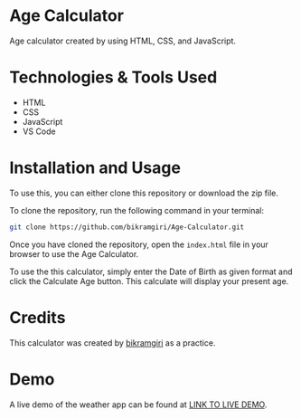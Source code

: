# Age Calculator 

Age calculator created by using HTML, CSS, and JavaScript.


# Technologies & Tools Used
- HTML
- CSS
- JavaScript
- VS Code
 

 # Installation and Usage
To use this, you can either clone this repository or download the zip file.

To clone the repository, run the following command in your terminal:
```bash
git clone https://github.com/bikramgiri/Age-Calculator.git
```

Once you have cloned the repository, open the `index.html` file in your browser to use the Age Calculator.

To use the this calculator, simply enter the Date of Birth as given format and click the Calculate Age button. This calculate will display your present age.


# Credits
This calculator was created by [bikramgiri](https://github.com/bikramgiri/) as a practice.


# Demo

A live demo of the weather app can be found at [LINK TO LIVE DEMO](http://127.0.0.1:5500/index.html).
